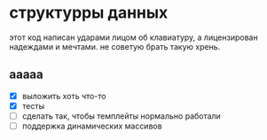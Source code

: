 # структурры данных

этот код написан ударами лицом об клавиатуру, а лицензирован надеждами и мечтами. не советую брать такую хрень.

## ааааа
- [x] выложить хоть что-то
- [x] тесты
- [ ] сделать так, чтобы темплейты нормально работали
- [ ] поддержка динамических массивов
